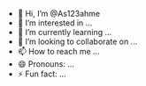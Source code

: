 - 👋 Hi, I’m @As123ahme
- 👀 I’m interested in ...
- 🌱 I’m currently learning ...
- 💞️ I’m looking to collaborate on ...
- 📫 How to reach me ...
- 😄 Pronouns: ...
- ⚡ Fun fact: ...

<!---
As123ahme/As123ahme is a ✨ special ✨ repository because its `README.md` (this file) appears on your GitHub profile.
You can click the Preview link to take a look at your changes.
--->

